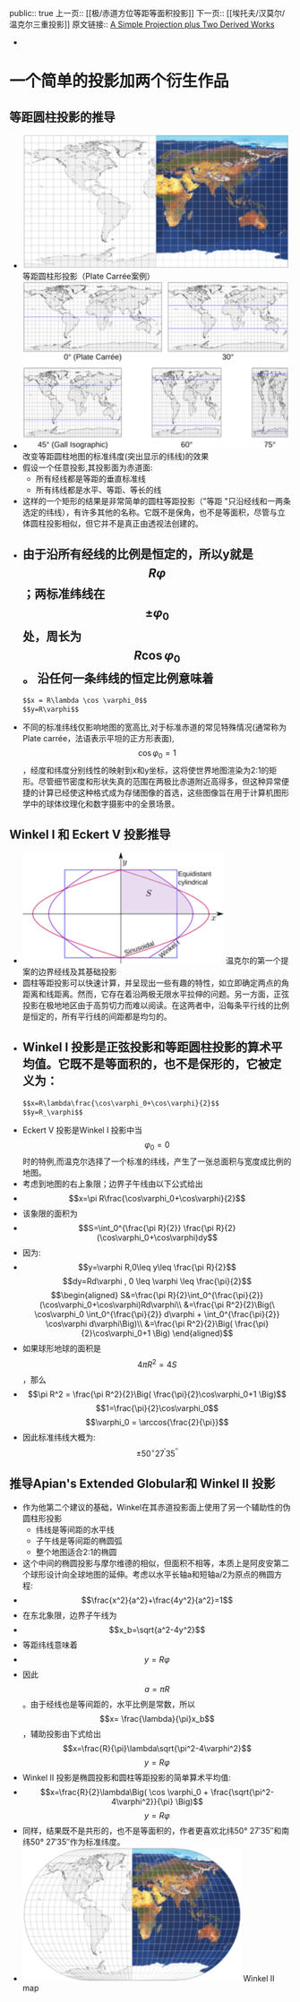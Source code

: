 public:: true
上一页:: [[极/赤道方位等距等面积投影]] 
下一页:: [[埃托夫/汉莫尔/温克尔三重投影]]
原文链接:: [A Simple Projection plus Two Derived Works](https://web.archive.org/web/20180630041352/http://progonos.com/furuti/MapProj/Normal/CartHow/HowER_W12/howER_W12.html)

-
# 一个简单的投影加两个衍生作品
## 等距圆柱投影的推导
- ![image.png](../assets/image_1623636104530_0.png) 
  等距圆柱形投影（Plate Carrée案例）
- ![image.png](../assets/image_1623636159109_0.png) 
  改变等距圆柱地图的标准纬度(突出显示的纬线)的效果
- 假设一个任意投影,其投影面为赤道面:
  * 所有经线都是等距的垂直标准线
  * 所有纬线都是水平、等距、等长的线
- 这样的一个矩形的结果是非常简单的圆柱等距投影（"等距 "只沿经线和一两条选定的纬线），有许多其他的名称。它既不是保角，也不是等面积，尽管与立体圆柱投影相似，但它并不是真正由透视法创建的。
- 由于沿所有经线的比例是恒定的，所以y就是$$R\varphi$$；两标准纬线在$$\pm \varphi_0$$处，周长为$$R\cos \varphi_0$$。 沿任何一条纬线的恒定比例意味着
	-
	  $$x = R\lambda \cos \varphi_0$$
	  $$y=R\varphi$$
- 不同的标准纬线仅影响地图的宽高比,对于标准赤道的常见特殊情况(通常称为Plate carrée，法语表示平坦的正方形表面),$$\cos\varphi_0=1$$，经度和纬度分别线性的映射到x和y坐标，这将使世界地图渲染为2:1的矩形。尽管细节密度和形状失真的范围在两极比赤道附近高得多，但这种异常便捷的计算已经使这种格式成为存储图像的首选，这些图像旨在用于计算机图形学中的球体纹理化和数字摄影中的全景场景。
## Winkel I 和 Eckert V 投影推导
- ![image.png](../assets/image_1623637055635_0.png) 
  温克尔的第一个提案的边界经线及其基础投影
- 圆柱等距投影可以快速计算，并呈现出一些有趣的特性，如立即确定两点的角距离和线距离。然而，它存在着沿两极无限水平拉伸的问题。另一方面，正弦投影在极地地区由于高剪切力而难以阅读。在这两者中，沿每条平行线的比例是恒定的，所有平行线的间距都是均匀的。
- Winkel I 投影是正弦投影和等距圆柱投影的算术平均值。它既不是等面积的，也不是保形的，它被定义为：
	-
	  $$x=R\lambda\frac{\cos\varphi_0+\cos\varphi}{2}$$
	  $$y=R_\varphi$$
- Eckert V 投影是Winkel I 投影中当$$\varphi_0=0$$时的特例,而温克尔选择了一个标准的纬线，产生了一张总面积与宽度成比例的地图。
- 考虑到地图的右上象限；边界子午线由以下公式给出
-
  $$x=\pi R\frac{\cos\varphi_0+\cos\varphi}{2}$$
- 该象限的面积为
-
  $$S=\int_0^{\frac{\pi R}{2}} \frac{\pi R}{2}(\cos\varphi_0+\cos\varphi)dy$$
- 因为:
-
  $$y=\varphi R,0\leq y\leq \frac{\pi R}{2}$$
  $$dy=Rd\varphi , 0 \leq \varphi \leq \frac{\pi}{2}$$
  $$\begin{aligned}
  S&=\frac{\pi R}{2}\int_0^{\frac{\pi}{2}}(\cos\varphi_0+\cos\varphi)Rd\varphi\\
  &=\frac{\pi R^2}{2}\Big(\ \cos\varphi_0 \int_0^{\frac{\pi}{2}} d\varphi + \int_0^{\frac{\pi}{2}} \cos\varphi d\varphi\Big)\\
  &=\frac{\pi R^2}{2}\Big( \frac{\pi}{2}\cos\varphi_0+1 \Big)
  \end{aligned}$$
- 如果球形地球的面积是 $$4\pi R^2 =4S$$，那么
-
  $$\pi R^2 = \frac{\pi R^2}{2}\Big( \frac{\pi}{2}\cos\varphi_0+1 \Big)$$
  $$1=\frac{\pi}{2}\cos\varphi_0$$
  $$\varphi_0 = \arccos{\frac{2}{\pi}}$$
- 因此标准纬线大概为:$$\pm 50^\circ 27^\prime35 ^{\prime \prime}$$
## 推导Apian's Extended Globular和 Winkel II 投影
- 作为他第二个建议的基础，Winkel在其赤道投影面上使用了另一个辅助性的伪圆柱形投影
  * 纬线是等间距的水平线
  * 子午线是等间距的椭圆弧
  * 整个地图适合2:1的椭圆
- 这个中间的椭圆投影与摩尔维德的相似，但面积不相等，本质上是阿皮安第二个球形设计向全球地图的延伸。考虑以水平长轴a和短轴a/2为原点的椭圆方程:
-
  $$\frac{x^2}{a^2}+\frac{4y^2}{a^2}=1$$
- 在东北象限，边界子午线为
-
  $$x_b=\sqrt{a^2-4y^2}$$
- 等距纬线意味着
-
  $$y=R\varphi$$
- 因此 $$a=\pi R$$。由于经线也是等间距的，水平比例是常数，所以$$x= \frac{\lambda}{\pi}x_b$$，辅助投影由下式给出
  $$x=\frac{R}{\pi}\lambda\sqrt{\pi^2-4\varphi^2}$$
  $$y=R\varphi$$
- Winkel II 投影是椭圆投影和圆柱等距投影的简单算术平均值:
-
  $$x=\frac{R}{2}\lambda\Big( \cos \varphi_0 + \frac{\sqrt{\pi^2-4\varphi^2}}{\pi} \Big)$$
  $$y=R\varphi$$
- 同样，结果既不是共形的，也不是等面积的，作者更喜欢北纬50° 27′35″和南纬50° 27′35″作为标准纬度。
- ![image.png](../assets/image_1623640079205_0.png) 
  Winkel II map